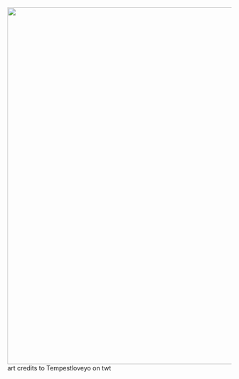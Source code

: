 <img src="https://files.catbox.moe/50fnvx.png" width="800" height="800"> 
art credits to Tempestloveyo on twt
